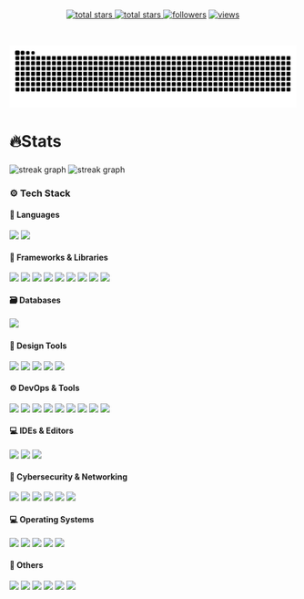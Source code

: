 <br clear="both">

<p align="center">
  <a href="https://github.com/MayBeeGG?tab=repositories&sort=stargazers">
    <img alt="total stars" title="Total stars on GitHub" src="https://custom-icon-badges.herokuapp.com/badge/dynamic/json?logo=star&host=formatted-dynamic-badges.herokuapp.com&formatter=metric&style=for-the-badge&color=55960c&labelColor=488207&label=stars&query=$.stars&url=https://api.github-star-counter.workers.dev/user/MayBeeGG"/>
  </a>
  <a href="https://github.com/MayBeeGG?tab=repositories&sort=stargazers">
    <img alt="total stars" title="Total forks on GitHub" src="https://custom-icon-badges.herokuapp.com/badge/dynamic/json?logo=fork&host=formatted-dynamic-badges.herokuapp.com&formatter=metric&style=for-the-badge&color=ff0013&labelColor=ae1206&label=forks&query=$.forks&url=https://api.github-star-counter.workers.dev/user/MayBeeGG"/>
  </a>
  <a href="https://github.com/MayBeeGG?tab=followers">
    <img alt="followers" title="Follow me on Github" src="https://custom-icon-badges.herokuapp.com/github/followers/MayBeeGG?color=236ad3&labelColor=1155ba&style=for-the-badge&logo=person-add&label=Follow&logoColor=white"/></a>
  <a href="https://github.com/MayBeeGG/Simple-View-Counter">
    <img alt="views" title="GitHub profile views" src="https://komarev.com/ghpvc/?username=MayBeeGG&style=for-the-badge&color=lightgrey"/>
  </a>
</p>
<br/>

![snake gif](https://github.com/MayBeeGG/MayBeeGG/blob/output/github-contribution-grid-snake-dark.svg)

###

<h1 align="left">🔥Stats</h1>

###

<div>
  <img src="https://github-readme-stats.vercel.app/api?username=MayBeeGG&theme=tokyonight&show_icons=true&hide_border=false&count_private=true" height="150" alt="streak graph"  />
  <img src="https://github-readme-streak-stats.herokuapp.com/?user=MayBeeGG&theme=tokyonight&hide_border=false" height="150" alt="streak graph"  />
</div>

### ⚙️ Tech Stack

#### 🧠 Languages
<div align="left">
  <img src="https://img.shields.io/badge/JavaScript-1a1b27?style=for-the-badge&logo=javascript&logoColor=70a5fd"/>
  <img src="https://img.shields.io/badge/Python-1a1b27?style=for-the-badge&logo=python&logoColor=70a5fd"/>
</div>

#### 🧱 Frameworks & Libraries
<div align="left">
  <img src="https://img.shields.io/badge/Node.js-1a1b27?style=for-the-badge&logo=nodedotjs&logoColor=70a5fd"/>
  <img src="https://img.shields.io/badge/React-1a1b27?style=for-the-badge&logo=react&logoColor=70a5fd"/>
  <img src="https://img.shields.io/badge/Next.js-1a1b27?style=for-the-badge&logo=nextdotjs&logoColor=70a5fd"/>
  <img src="https://img.shields.io/badge/axios-1a1b27?style=for-the-badge&logo=axios&logoColor=70a5fd"/>
  <img src="https://img.shields.io/badge/Django-1a1b27?style=for-the-badge&logo=django&logoColor=70a5fd"/>
  <img src="https://img.shields.io/badge/FastAPI-1a1b27?style=for-the-badge&logo=fastapi&logoColor=70a5fd"/>
  <img src="https://img.shields.io/badge/Prisma-1a1b27?style=for-the-badge&logo=prisma&logoColor=70a5fd"/>
  <img src="https://img.shields.io/badge/shadcn/ui-1a1b27?style=for-the-badge&logo=shadcnui&logoColor=70a5fd"/>
  <img src="https://img.shields.io/badge/Tailwind_CSS-1a1b27?style=for-the-badge&logo=tailwind-css&logoColor=70a5fd"/>
</div>

#### 🗃️ Databases
<div align="left">
  <img src="https://img.shields.io/badge/MySQL-1a1b27?style=for-the-badge&logo=mysql&logoColor=70a5fd"/>
</div>

#### 🎨 Design Tools
<div align="left">
  <img src="https://img.shields.io/badge/Adobe_Illustrator-1a1b27?style=for-the-badge&logo=adobe%20illustrator&logoColor=70a5fd"/>
  <img src="https://img.shields.io/badge/Adobe_Photoshop-1a1b27?style=for-the-badge&logo=Adobe%20Photoshop&logoColor=70a5fd"/>
  <img src="https://img.shields.io/badge/Adobe_Premiere_Pro-1a1b27?style=for-the-badge&logo=Adobe%20Premiere%20Pro&logoColor=70a5fd"/>
  <img src="https://img.shields.io/badge/Figma-1a1b27?style=for-the-badge&logo=figma&logoColor=70a5fd"/>
  <img src="https://img.shields.io/badge/Obsidian-1a1b27?style=for-the-badge&logo=Obsidian&logoColor=70a5fd"/>
</div>

#### ⚙️ DevOps & Tools
<div align="left">
  <img src="https://img.shields.io/badge/GitHub_Actions-1a1b27?style=for-the-badge&logo=github-actions&logoColor=70a5fd"/>
  <img src="https://img.shields.io/badge/Docker-1a1b27?style=for-the-badge&logo=docker&logoColor=70a5fd"/>
  <img src="https://img.shields.io/badge/Docker_Compose-1a1b27?style=for-the-badge&logo=docker&logoColor=70a5fd"/>
  <img src="https://img.shields.io/badge/Git-1a1b27?style=for-the-badge&logo=git&logoColor=70a5fd"/>
  <img src="https://img.shields.io/badge/GitHub-1a1b27?style=for-the-badge&logo=github&logoColor=70a5fd"/>
  <img src="https://img.shields.io/badge/GitLab-1a1b27?style=for-the-badge&logo=gitlab&logoColor=70a5fd"/>
  <img src="https://img.shields.io/badge/npm-1a1b27?style=for-the-badge&logo=npm&logoColor=70a5fd"/>
  <img src="https://img.shields.io/badge/prettier-1a1b27?style=for-the-badge&logo=prettier&logoColor=70a5fd"/>
  <img src="https://img.shields.io/badge/Markdown-1a1b27?style=for-the-badge&logo=markdown&logoColor=70a5fd"/>
</div>

#### 💻 IDEs & Editors
<div align="left">
  <img src="https://img.shields.io/badge/NeoVim-1a1b27?style=for-the-badge&logo=neovim&logoColor=70a5fd"/>
  <img src="https://img.shields.io/badge/VSCode-1a1b27?style=for-the-badge&logo=visual%20studio%20code&logoColor=70a5fd"/>
  <img src="https://img.shields.io/badge/alacritty-1a1b27?style=for-the-badge&logo=alacritty&logoColor=70a5fd"/>
</div>

#### 🧪 Cybersecurity & Networking
<div align="left">
  <img src="https://img.shields.io/badge/CISCO-1a1b27?style=for-the-badge&logo=cisco&logoColor=70a5fd"/>
  <img src="https://img.shields.io/badge/Wireshark-1a1b27?style=for-the-badge&logo=Wireshark&logoColor=70a5fd"/>
  <img src="https://img.shields.io/badge/burpsuite-1a1b27?style=for-the-badge&logo=burpsuite&logoColor=70a5fd"/>
  <img src="https://img.shields.io/badge/metasploit-1a1b27?style=for-the-badge&logo=metasploit&logoColor=70a5fd"/>
  <img src="https://img.shields.io/badge/HackTheBox-1a1b27?style=for-the-badge&logo=Hack%20The%20Box&logoColor=70a5fd"/>
  <img src="https://img.shields.io/badge/TryHackMe-1a1b27?style=for-the-badge&logo=TryHackMe&logoColor=70a5fd"/>
</div>

#### 💻 Operating Systems
<div align="left">
  <img src="https://img.shields.io/badge/Arch_Linux-1a1b27?style=for-the-badge&logo=arch-linux&logoColor=70a5fd"/>
  <img src="https://img.shields.io/badge/Kali_Linux-1a1b27?style=for-the-badge&logo=kali-linux&logoColor=70a5fd"/>
  <img src="https://img.shields.io/badge/Ubuntu-1a1b27?style=for-the-badge&logo=ubuntu&logoColor=70a5fd"/>
  <img src="https://img.shields.io/badge/Red_Hat-1a1b27?style=for-the-badge&logo=redhat&logoColor=70a5fd"/>
  <img src="https://img.shields.io/badge/Windows_11-1a1b27?style=for-the-badge&logo=windows-11&logoColor=70a5fd"/>
</div>

#### 🧩 Others
<div align="left">
  <img src="https://img.shields.io/badge/Raspberry_Pi-1a1b27?style=for-the-badge&logo=Raspberry%20Pi&logoColor=70a5fd"/>
  <img src="https://img.shields.io/badge/Arduino-1a1b27?style=for-the-badge&logo=arduino&logoColor=70a5fd"/>
  <img src="https://img.shields.io/badge/VMware-1a1b27?style=for-the-badge&logo=VMware&logoColor=70a5fd"/>
  <img src="https://img.shields.io/badge/Spotify-1a1b27?style=for-the-badge&logo=spotify&logoColor=70a5fd"/>
  <img src="https://img.shields.io/badge/Brave-1a1b27?style=for-the-badge&logo=Brave&logoColor=70a5fd"/>
  <img src="https://img.shields.io/badge/Duolingo-1a1b27?style=for-the-badge&logo=Duolingo&logoColor=70a5fd"/>
</div>
